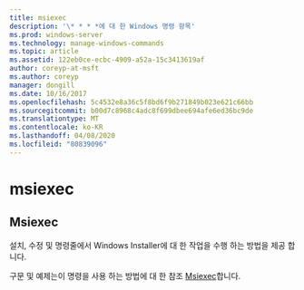 ```yaml
---
title: msiexec
description: '\* * * *에 대 한 Windows 명령 항목'
ms.prod: windows-server
ms.technology: manage-windows-commands
ms.topic: article
ms.assetid: 122eb0ce-ecbc-4909-a52a-15c3413619af
author: coreyp-at-msft
ms.author: coreyp
manager: dongill
ms.date: 10/16/2017
ms.openlocfilehash: 5c4532e8a36c5f8bd6f9b271849b023e621c66bb
ms.sourcegitcommit: b00d7c8968c4adc8f699dbee694afe6ed36bc9de
ms.translationtype: MT
ms.contentlocale: ko-KR
ms.lasthandoff: 04/08/2020
ms.locfileid: "80839096"
---
```

# <a name="msiexec"></a>msiexec



## <a name="msiexec"></a>Msiexec

설치, 수정 및 명령줄에서 Windows Installer에 대 한 작업을 수행 하는 방법을 제공 합니다.

구문 및 예제는이 명령을 사용 하는 방법에 대 한 참조 [Msiexec](https://go.microsoft.com/fwlink/?LinkId=94329)합니다.